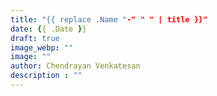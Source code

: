 ```yaml
---
title: "{{ replace .Name "-" " " | title }}"
date: {{ .Date }}
draft: true
image_webp: ""
image: ""
author: Chendrayan Venkatesan
description : ""
---
```

